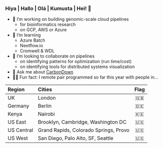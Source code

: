 ### Hiya | Hallo | Olá | Kumusta | Hei! 👋

- 🔭  I’m working on building genomic-scale cloud pipelines 
  - for bioinformatics research 
  - on GCP, AWS or Azure
- 🌱  I’m learning 
  - Azure Batch
  - Nextflow.io
  - Cromwell & WDL
- 👯  I’m looking to collaborate on pipelines
  - on identifying patterns for optimization (run time/cost)
  - on identifying tools for distributed systems visualization
- 🌲  Ask me about [CarbonDown](https://www.carbondownapp.com/)
- 👩‍💻  Fun fact: I remote pair programmed so far this year with people in...
  
| Region   |      Cities      |  Flag |
|:----------|:-------------|:------:|
| UK |  London |🇬🇧 |
| Germany |  Berlin |🇩🇪 |
| Kenya |  Nairobi |🇰🇪|
| US East |    Brooklyn, Cambridge, Washington DC   |  🇺🇸 |
| US Central |  Grand Rapids, Colorado Springs,  Provo |🇺🇸 |
| US West |  San Diego, Palo Alto, SF, Seattle |🇺🇸 |

